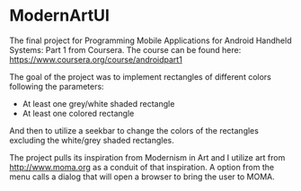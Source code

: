 # ModernArtUI
The final project for Programming Mobile Applications for Android Handheld Systems: Part 1 from Coursera. 
The course can be found here: https://www.coursera.org/course/androidpart1

The goal of the project was to implement rectangles of different colors following the parameters:
- At least one grey/white shaded rectangle
- At least one colored rectangle

And then to utilize a seekbar to change the colors of the rectangles excluding the white/grey shaded rectangles.

The project pulls its inspiration from Modernism in Art and I utilize art from http://www.moma.org as a conduit of that inspiration.
A option from the menu calls a dialog that will open a browser to bring the user to MOMA.
